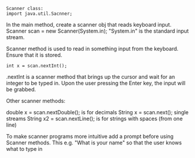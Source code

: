 ```
Scanner class:
import java.util.Sacnner;
```

In the main method, create a scanner obj that reads keyboard input.
Scanner scan = new Scanner(System.in);
"System.in" is the standard input stream.

Scanner method is used to 
read in something input from the keyboard.
Ensure that it is stored. 
```
int x = scan.nextInt();
```
.nextInt is a scanner method that brings up the cursor and wait for an integer to be typed in. 
Upon the user pressing the Enter key, the input will be grabbed.

Other scanner methods:

double x = scan.nextDouble(); is for decimals
String x = scan.next(); single streams
String x2 = scan.nextLine(); is for strings with spaces (from one line)

To make scanner programs more intuitive add a prompt before using Scanner methods. This
e.g. "What is your name" so that the user knows what to type in
